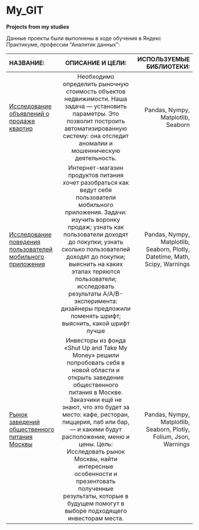 
# My_GIT
__Projects from my studies__

Данные проекты были выполнены в ходе обучения в Яндекс Практикуме, профессии "Аналитик данных":

| НАЗВАНИЕ:             | ОПИСАНИЕ И ЦЕЛИ:                  | ИСПОЛЬЗУЕМЫЕ БИБЛИОТЕКИ:                     |
| :-------------------- | :---------------------: |---------------------------:|
| [Исследование объявлений о продаже квартир](https://github.com/Olyvin/My_GIT/blob/My_GIT/Недвижимость/Real_estate_git.ipynb) |Необходимо определить рыночную стоимость объектов недвижимости. Наша задача — установить параметры. Это позволит построить автоматизированную систему: она отследит аномалии и мошенническую деятельность. | Pandas, Nympy, Matplotlib, Seaborn |
| [Исследование поведения пользователей мобильного приложения](https://github.com/Olyvin/My_GIT/blob/My_GIT/Мобильное%20приложение/mob_app_users_actions_git.ipynb) |Интернет-магазин продуктов питания хочет разобраться как ведут себя пользователи мобильного приложения. Задачи: изучить воронку продаж; узнать как пользователи доходят до покупки; узнать сколько пользователей доходят до покупки; выяснить на каких этапах теряются пользователи; исследовать результаты А/А/В-эксперимента: дизайнеры предложили поменять шрифт; выяснить, какой шрифт лучше| Pandas, Nympy, Matplotlib, Seaborn, Plotly, Datetime, Math, Scipy, Warnings |
| [Рынок заведений общественного питания Москвы](https://github.com/Olyvin/My_GIT/blob/My_GIT/Недвижимость/Real_estate_git.ipynb) |Инвесторы из фонда «Shut Up and Take My Money» решили попробовать себя в новой области и открыть заведение общественного питания в Москве. Заказчики ещё не знают, что это будет за место: кафе, ресторан, пиццерия, паб или бар, — и какими будут расположение, меню и цены. Цель: Исследовать рынок Москвы, найти интересные особенности и презентовать полученные результаты, которые в будущем помогут в выборе подходящего инвесторам места.| Pandas, Nympy, Matplotlib, Seaborn, Plotly, Folium, Json,  Warnings |
